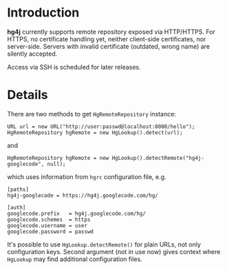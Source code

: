 # Introduction #

**hg4j** currently supports remote repository exposed via HTTP/HTTPS. For HTTPS, no certificate handling yet, neither client-side certificates, nor server-side. Servers with invalid certificate (outdated, wrong name) are silently accepted.

Access via SSH is scheduled for later releases.

# Details #

There are two methods to get `HgRemoteRepository` instance:

```
URL url = new URL("http://user:passwd@localhost:8000/hello");
HgRemoteRepository hgRemote = new HgLookup().detect(url);
```

and

```
HgRemoteRepository hgRemote = new HgLookup().detectRemote("hg4j-googlecode", null);
```

which uses information from `hgrc` configuration file, e.g.

```
[paths]
hg4j-googlecode = https://hg4j.googlecode.com/hg/

[auth]
googlecode.prefix   = hg4j.googlecode.com/hg/
googlecode.schemes  = https 
googlecode.username = user
googlecode.password = passwd
```


It's possible to use `HgLookup.detectRemote()` for plain URLs, not only configuration keys. Second argument (not in use now) gives context where `HgLookup` may find additional configuration files.